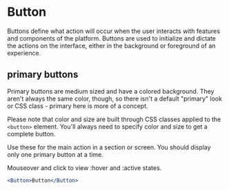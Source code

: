 # Button

Buttons define what action will occur when the user interacts with features and components of the platform. Buttons are used to initialize and dictate the actions on the interface, either in the background or foreground of an experience.

## primary buttons

Primary buttons are medium sized and have a colored background. They aren't always the same color, though, so there isn't a default "primary" look or CSS class - primary here is more of a concept.

Please note that color and size are built through CSS classes applied to the `<button>` element. You'll always need to specify color and size to get a complete button.

Use these for the main action in a section or screen. You should display only one primary button at a time.

Mouseover and click to view :hover and :active states.

```.jsx
<Button>Button</Button>
```
